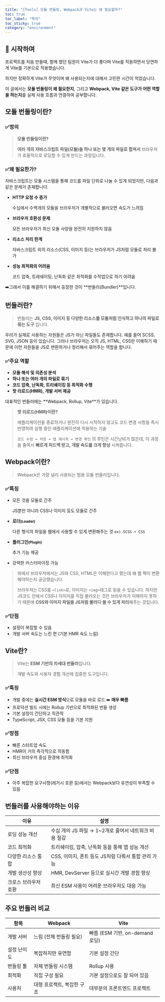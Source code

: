 ```yaml
---
title: "[Tools] 모듈 번들링, Webpack과 Vite는 왜 필요할까?"
toc: true
toc_label: "목차"
toc_sticky: true
category: "environment"
---
```


## 🚀 시작하며

프로젝트를 처음 만들때, 함께 했던 팀원이 Vite가 더 좋다며 Vite를 적용하면서 당연하게 Vite를 기본으로 적용했습니다.

하지만 정확하게 Vite가 무엇이며 왜 사용되는지에 대해서 고민한 시간이 적었습니다.

이 글에서는 **모듈 번들링이 왜 필요한지**, 그리고 **Webpack, Vite 같은 도구가 어떤 역할을 하는지**를 실제 사용 흐름과 연결하여 공부합니다.

## 모듈 번들링이란?

### ✅정의

> **모듈 번들링이란?**
>
> **여러 개의 자바스크립트 파일(모듈)을 하나 또는 몇 개의 파일로 합쳐서** 브라우저가 효율적으로 로딩할 수 있게 만드는 과정입니다.

### ✅왜 필요한가?

자바스크립트는 모듈 시스템을 통해 코드를 파일 단위로 나눌 수 있게 되었지만, 다음과 같은 문제가 존재합니다.

- **HTTP 요청 수 증가**

  수십에서 수백개의 모듈을 브라우저가 개별적으로 불러오면 속도가 느려짐

- **브라우저 호환성 문제**

  모든 브라우저가 최신 모듈 사양을 완전히 지원하지 않음

- **리소스 처리 한계**

  자바스크립트 외의 리소스(CSS, 이미지 등)는 브라우저가 JS처럼 모듈로 처리 불가

- **성능 최적화의 어려움**

  코드 압축, 트레쉐이팅, 난독화 같은 최적화를 수작업으로 하기 어려움

➡️그래서 이를 해결하기 위해서 등장한 것이 **번들러<span>(Bundler)</span>**입니다.

## 번들러란?

> 번들러는 **JS, CSS, 이미지 등 다양한 리소스를 모듈처럼 인식하고 하나의 파일로 묶는 도구** 입니다.

우리가 실제로 사용하는 자원들은 JS가 아닌 파일들도 존재합니다. 예를 들어 SCSS, SVG, JSON 등이 있습니다. 그러나 브라우저는 오직 JS, HTML, CSS만 이해하기 때문에 이런 자원들을 JS로 변환하거나 정리해서 묶어주는 역할을 합니다.

### ✅주요 역할

- **모듈 해석 및 의존성 분석**
- **하나 또는 여러 개의 파일로 묶기**
- **코드 압축, 난독화, 트리쉐이킹 등 최적화 수행**
- **핫 리로드(HMR), 개발 서버 제공**

대표적인 번들러에는 **<span class="hlm">Webpack, Rollup, Vite</span>**가 있습니다.

> **핫 리로드(HMR)이란?**
>
> 애플리케이션을 종료하거나 완전히 다시 시작하지 않고도 코드 변경 사항을 즉시 반영하여 실행 중인 애플리케이션에 적용하는 기술
>
> `코드 수정 ➡️ 저장 ➡️ 앱 재시작 ➡️ 변경 확인` 의 루틴은 시간낭비가 많은데, 이 과정을 줄여서 **빠르게 피드백 받고, 개발 속도를 크게 향상** 시켜줍니다.

## Webpack이란?

> Webpack은 가장 널리 사용되는 범용 모듈 번들러입니다.

### ✅특징

- 모든 것을 모듈로 간주

  JS뿐만 아니라 CSS나 이미지 등도 모듈로 간주

- **로더<small>(Loader)</small>**

  다른 형식의 파일을 웹에서 사용할 수 있게 변환해주는 것
  `ex) SCSS ➡️ CSS`

- **플러그인<small>(Plugin)</small>** 

  추가 기능 제공

- 강력한 커스터마이징 가능

> 위에서 브라우저에서는 JS와 CSS, HTML은 이해한다고 했는데 왜 웹 팩이 변환해야하는지 궁금했습니다.
>
> 브라우저는 CSS를 `<link>`로, 이미지는 `<img>`태그로 읽을 수 있습니다. 하지만 JS코드 안에서 CSS나 이미지를 직접 불러오는 것은 브라우저가 이해하지 못하기 때문에 **CSS와 이미지 파일을 JS처럼 불러다 쓸 수 있게 처리**해주는 것입니다.

### ✅단점

- 설정이 복잡할 수 있음
- 개발 서버 속도는 느린 편 (기본 HMR 속도 느림)

## Vite란?

> Vite는 **ESM 기반의 차세대 번들러**입니다.
>
> 개발 속도와 사용자 경험 개선에 집중한 도구입니다.

### ✅특징

- 개발 중에는 **실시간 ESM 방식**으로 모듈을 바로 로드 ➡️ **매우 빠름**
- 프로덕션 빌드 시에는 Rollup 기반으로 최적화된 번들 생성
- 기본 설정이 간단하고 직관적
- TypeScript, JSX, CSS 모듈 등을 기본 지원

### ✅장점

- 빠른 스타트업 속도
- HMR이 거의 즉각적으로 작동함
- 최신 브라우저 중심 환경에 최적화

### ✅단점

- 아주 복잡한 요구사항(레거시 호환 등)에서는 Webpack보다 유연성이 부족할 수 있음

## 번들러를 사용해야하는 이유

| 이유                 | 설명                                                  |
| -------------------- | ----------------------------------------------------- |
| 로딩 성능 개선       | 수십 개의 JS 파일 → 1~2개로 줄여서 네트워크 비용 절감 |
| 코드 최적화          | 트리쉐이킹, 압축, 난독화 등을 통해 앱 성능 개선       |
| 다양한 리소스 통합   | CSS, 이미지, 폰트 등도 JS처럼 다뤄서 통합 관리 가능   |
| 개발 생산성 향상     | HMR, DevServer 등으로 실시간 개발 경험 향상           |
| 크로스 브라우저 호환 | 최신 ESM 사용이 어려운 브라우저도 대응 가능           |

## 주요 번들러 비교

| 항목        | Webpack                    | Vite                            |
| ----------- | -------------------------- | ------------------------------- |
| 개발 서버   | 느림 (전체 번들링 필요)    | 빠름 (ESM 기반, on-demand 로딩) |
| 설정 난이도 | 복잡하지만 유연함          | 기본 설정 간단                  |
| 번들링 툴   | 자체 번들링 시스템         | Rollup 사용                     |
| 최적화      | 직접 구성 필요             | 기본 설정으로도 잘 되어 있음    |
| 사용처      | 대형 프로젝트, 복잡한 구조 | 대부분의 프론트엔드 프로젝트    |